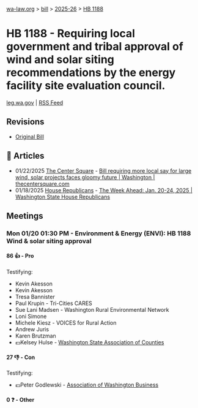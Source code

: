 [wa-law.org](/) > [bill](/bill/) > [2025-26](/bill/2025-26/) > [HB 1188](/bill/2025-26/hb/1188/)

# HB 1188 - Requiring local government and tribal approval of wind and solar siting recommendations by the energy facility site evaluation council.
[leg.wa.gov](https://app.leg.wa.gov/billsummary?BillNumber=1188&Year=2025&Initiative=false) | [RSS Feed](./rss.xml)

## Revisions
* [Original Bill](1/)

## 📰 Articles
* 01/22/2025 [The Center Square](/org/the_center_square/) - [Bill requiring more local say for large wind, solar projects faces gloomy future | Washington | thecentersquare.com](https://www.thecentersquare.com/washington/article_ba33bea8-d90d-11ef-bd66-47b3d9a492bc.html#:~:text=House%20Bill%201188)
* 01/18/2025 [House Republicans](/org/house_republicans/) - [The Week Ahead: Jan. 20-24, 2025 | Washington State House Republicans](https://houserepublicans.wa.gov/week/the-week-ahead-jan-20-24-2025/#:~:text=HB%201188)

## Meetings
### Mon 01/20 01:30 PM - Environment & Energy (ENVI): HB 1188 Wind & solar siting approval
#### 86 👍 - Pro
Testifying:
* Kevin Akesson
* Kevin Akesson
* Tresa Bannister
* Paul Krupin - Tri-Cities CARES
* Sue Lani Madsen - Washington Rural Environmental Network
* Loni Simone
* Michele Kiesz - VOICES for Rural Action
* Andrew Juris
* Karen Brutzman
* 💵Kelsey Hulse - [Washington State Association of Counties](/org/washington_state_association_of_counties/)

#### 27 👎 - Con
Testifying:
* 💵Peter Godlewski - [Association of Washington Business](/org/association_of_washington_business/)

#### 0 ❓ - Other
